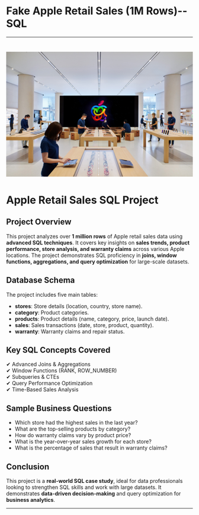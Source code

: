# Fake Apple Retail Sales (1M Rows)--SQL

---

# ![Apple Logo](https://github.com/najirh/Apple-Retail-Sales-SQL-Project---Analyzing-Millions-of-Sales-Rows/blob/main/Apple_Changsha_RetailTeamMembers_09012021_big.jpg.slideshow-xlarge_2x.jpg)  
# Apple Retail Sales SQL Project  

## Project Overview  

This project analyzes over **1 million rows** of Apple retail sales data using **advanced SQL techniques**. It covers key insights on **sales trends, product performance, store analysis, and warranty claims** across various Apple locations. The project demonstrates SQL proficiency in **joins, window functions, aggregations, and query optimization** for large-scale datasets.  

## Database Schema  

The project includes five main tables:  

- **stores**: Store details (location, country, store name).  
- **category**: Product categories.  
- **products**: Product details (name, category, price, launch date).  
- **sales**: Sales transactions (date, store, product, quantity).  
- **warranty**: Warranty claims and repair status.  

## Key SQL Concepts Covered  

✔ Advanced Joins & Aggregations  
✔ Window Functions (RANK, ROW_NUMBER)  
✔ Subqueries & CTEs  
✔ Query Performance Optimization  
✔ Time-Based Sales Analysis  

## Sample Business Questions  

- Which store had the highest sales in the last year?  
- What are the top-selling products by category?  
- How do warranty claims vary by product price?  
- What is the year-over-year sales growth for each store?  
- What is the percentage of sales that result in warranty claims?  

## Conclusion  

This project is a **real-world SQL case study**, ideal for data professionals looking to strengthen SQL skills and work with large datasets. It demonstrates **data-driven decision-making** and query optimization for **business analytics**.  

---  
